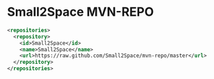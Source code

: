 # Small2Space MVN-REPO

```xml
<repositories>
  <repository>
    <id>Small2Space</id>
    <name>Small2Space</name>
    <url>https://raw.github.com/Small2Space/mvn-repo/master</url>
  </repository>
</repositories>
```
